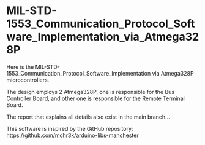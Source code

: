 # MIL-STD-1553_Communication_Protocol_Software_Implementation_via_Atmega328P

Here is the MIL-STD-1553_Communication_Protocol_Software_Implementation via Atmega328P microcontrollers.

The design employs 2 Atmega328P, one is responsible for the Bus Controller Board, and other one is responsible for the Remote Terminal Board.

The report that explains all details also exist in the main branch...

This software is inspired by the GitHub repository: https://github.com/mchr3k/arduino-libs-manchester
